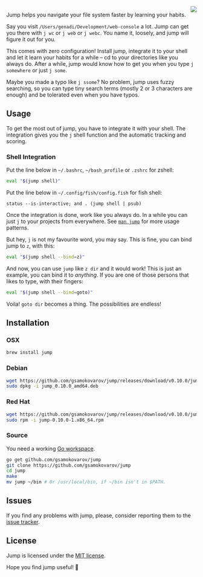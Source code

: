 <img align="right" src="https://github.com/gsamokovarov/jump/raw/master/assets/logo-light.png">

Jump helps you navigate your file system faster by learning your
habits.

Say you visit `/Users/genadi/Development/web-console` a lot. Jump can
get you there with `j wc` or `j web` or `j webc`. You name it,
loosely, and jump will figure it out for you.

This comes with zero configuration! Install jump, integrate it to your
shell and let it learn your habits for a while – cd to your
directories like you always do. After a while, jump would know how to
get you when you type `j somewhere` or just `j some`.

Maybe you made a typo like `j ssome`? No problem, jump uses fuzzy
searching, so you can type tiny search terms (mostly 2 or 3 characters
are enough) and be tolerated even when you have typos.

## Usage

To get the most out of jump, you have to integrate it with your shell. The
integration gives you the `j` shell function and the automatic tracking and
scoring.

### Shell Integration

Put the line below in `~/.bashrc`,  `~/bash_profile` or `.zshrc` for
zshell:

```bash
eval "$(jump shell)"
```

Put the line below in `~/.config/fish/config.fish` for fish shell:

```fish
status --is-interactive; and . (jump shell | psub)
```

Once the integration is done, work like you always do. In a while you
can just `j` to your projects from everywhere. See [`man jump`][man]
for more usage patterns.

But hey, `j` is not my favourite word, you may say. This is fine,
you can bind jump to `z`, with this:

```bash
eval "$(jump shell --bind=z)"
```

And now, you can use `jump` like `z dir` and it would work! This is
just an example, you can bind it to _anything_. If you are one of
those persons that likes to type, with their fingers:

```bash
eval "$(jump shell --bind=goto)"
```

Voila! `goto dir` becomes a thing. The possibilities are endless!

## Installation

### OSX

```bash
brew install jump
```

### Debian

```bash
wget https://github.com/gsamokovarov/jump/releases/download/v0.10.0/jump_0.10.0_amd64.deb
sudo dpkg -i jump_0.10.0_amd64.deb
```

### Red Hat

```bash
wget https://github.com/gsamokovarov/jump/releases/download/v0.10.0/jump-0.10.0-1.x86_64.rpm
sudo rpm -i jump-0.10.0-1.x86_64.rpm
```

### Source

You need a working [Go workspace].

```bash
go get github.com/gsamokovarov/jump
git clone https://github.com/gsamokovarov/jump
cd jump
make
mv jump ~/bin # Or /usr/local/bin, if ~/bin isn't in $PATH.
```

## Issues

If you find any problems with jump, please, consider reporting them to the
[issue tracker].

## License

Jump is licensed under the [MIT license].

Hope you find jump useful! 🏃

[man]: http://gsamokovarov.com/jump
[Go workspace]: https://golang.org/doc/code.html#Workspaces
[issue tracker]: https://github.com/gsamokovarov/jump/issues
[MIT license]: https://github.com/gsamokovarov/jump/blob/master/LICENSE.txt
